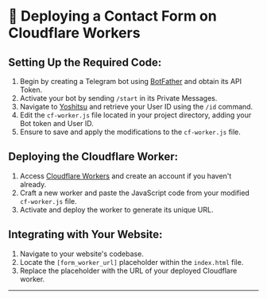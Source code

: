 # 🚀 Deploying a Contact Form on Cloudflare Workers

## Setting Up the Required Code:

1. Begin by creating a Telegram bot using [BotFather](https://t.me/botfather) and obtain its API Token.
2. Activate your bot by sending `/start` in its Private Messages.
3. Navigate to [Yoshitsu](https://yoshitsubot.t.me?start=github) and retrieve your User ID using the `/id` command.
4. Edit the `cf-worker.js` file located in your project directory, adding your Bot token and User ID.
5. Ensure to save and apply the modifications to the `cf-worker.js` file.

## Deploying the Cloudflare Worker:

1. Access [Cloudflare Workers](https://workers.cloudflare.com) and create an account if you haven't already.
2. Craft a new worker and paste the JavaScript code from your modified `cf-worker.js` file.
3. Activate and deploy the worker to generate its unique URL.

## Integrating with Your Website:

1. Navigate to your website's codebase.
2. Locate the `[form_worker_url]` placeholder within the `index.html` file.
3. Replace the placeholder with the URL of your deployed Cloudflare worker.

---
